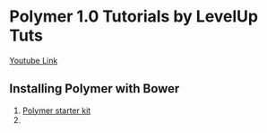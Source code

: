# Polymer 1.0 Tutorials by LevelUp Tuts
[Youtube Link](https://www.youtube.com/watch?v=CdV0VGYhKXk&list=PLLnpHn493BHGhoGAb2PRKzv4Zw3QoatK-)
## Installing Polymer with Bower
1. [Polymer starter kit](https://github.com/polymerelements/polymer-starter-kit)
1. 